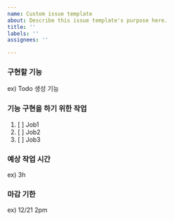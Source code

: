 ```yaml
---
name: Custom issue template
about: Describe this issue template's purpose here.
title: ''
labels: ''
assignees: ''

---
```


### 구현할 기능
ex) Todo 생성 기능

### 기능 구현을 하기 위한 작업
1. [ ] Job1
2. [ ] Job2
3. [ ] Job3

### 예상 작업 시간
ex) 3h

### 마감 기한
ex) 12/21 2pm
